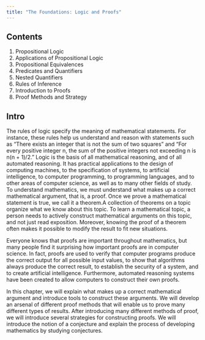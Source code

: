 ```yaml
---
title: "The Foundations: Logic and Proofs"
---
```

## Contents
1. Propositional Logic
1. Applications of Propositional Logic
1. Propositional Equivalences
1. Predicates and Quantifiers
1. Nested Quantifiers
1. Rules of Inference
1. Introduction to Proofs
1. Proof Methods and Strategy

## Intro
The rules of logic specify the meaning of mathematical statements. For instance, these rules help us understand and reason with statements such as “There exists an integer that is not the sum of two squares” and “For every positive integer n, the sum of the positive integers not exceeding n is n(n + 1)/2.” Logic is the basis of all mathematical reasoning, and of all automated reasoning. It has practical applications to the design of computing machines, to the specification of systems, to artificial intelligence, to computer programming, to programming languages, and to other areas of computer science, as well as to many other fields of study. To understand mathematics, we must understand what makes up a correct mathematical argument, that is, a proof. Once we prove a mathematical statement is true, we call it a theorem.A collection of theorems on a topic organize what we know about this topic. To learn a mathematical topic, a person needs to actively construct mathematical arguments on this topic, and not just read exposition. Moreover, knowing the proof of a theorem often makes it possible to modify the result to fit new situations.

Everyone knows that proofs are important throughout mathematics, but many people find it surprising how important proofs are in computer science. In fact, proofs are used to verify that computer programs produce the correct output for all possible input values, to show that algorithms always produce the correct result, to establish the security of a system, and to create artificial intelligence. Furthermore, automated reasoning systems have been created to allow computers to construct their own proofs.

In this chapter, we will explain what makes up a correct mathematical argument and introduce tools to construct these arguments. We will develop an arsenal of different proof methods that will enable us to prove many different types of results. After introducing many different methods of proof, we will introduce several strategies for constructing proofs. We will introduce the notion of a conjecture and explain the process of developing mathematics by studying conjectures.

